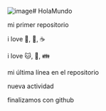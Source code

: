 ![image](https://github.com/Josc95/HolaMundo/assets/170776934/0a0e20b2-5749-4eb2-8ac4-bd7a288a3e30)# HolaMundo

mi primer repositorio

i love 🌭, 🍺, ☕

i love 🐱, 🚗, 👪

mi última línea en el repositorio

nueva actividad

finalizamos con github
